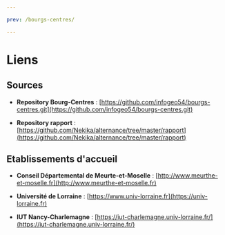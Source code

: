 ```yaml
---

prev: /bourgs-centres/

---
```


# Liens

## Sources

* **Repository Bourg-Centres** : [https://github.com/infogeo54/bourgs-centres.git](https://github.com/infogeo54/bourgs-centres.git) 

* **Repository rapport** : [https://github.com/Nekika/alternance/tree/master/rapport](https://github.com/Nekika/alternance/tree/master/rapport)

## Etablissements d'accueil

* **Conseil Départemental de Meurte-et-Moselle** : [http://www.meurthe-et-moselle.fr](http://www.meurthe-et-moselle.fr)

* **Université de Lorraine** : [https://www.univ-lorraine.fr](https://univ-lorraine.fr)

* **IUT Nancy-Charlemagne** : [https://iut-charlemagne.univ-lorraine.fr/](https://iut-charlemagne.univ-lorraine.fr/)
